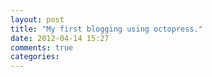 ```yaml
---
layout: post
title: "My first blogging using octopress."
date: 2012-04-14 15:27
comments: true
categories: 
---
```

